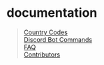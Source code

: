 # documentation

> [Country Codes](https://github.com/IKEAStock/documentation/blob/main/countrycodes.md)\
> [Discord Bot Commands](https://github.com/IKEAStock/documentation/blob/maincommands.md)\
> [FAQ](https://github.com/IKEAStock/documentation/blob/main/faq.md)\
> [Contributors](https://github.com/IKEAStock/documentation/blob/main/contributors.md)
